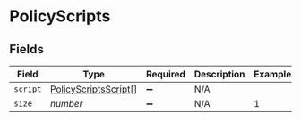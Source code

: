 # PolicyScripts


## Fields

| Field                                                               | Type                                                                | Required                                                            | Description                                                         | Example                                                             |
| ------------------------------------------------------------------- | ------------------------------------------------------------------- | ------------------------------------------------------------------- | ------------------------------------------------------------------- | ------------------------------------------------------------------- |
| `script`                                                            | [PolicyScriptsScript](../../models/shared/policyscriptsscript.md)[] | :heavy_minus_sign:                                                  | N/A                                                                 |                                                                     |
| `size`                                                              | *number*                                                            | :heavy_minus_sign:                                                  | N/A                                                                 | 1                                                                   |